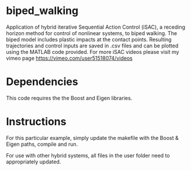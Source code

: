 # biped_walking
Application of hybrid iterative Sequential Action Control (iSAC), a receding horizon method for control of nonlinear systems, to biped walking. The biped model includes plastic impacts at the contact points. Resulting trajectories and control inputs are saved in .csv files and can be plotted using the MATLAB code provided. For more iSAC videos please visit my vimeo page https://vimeo.com/user51518074/videos

# Dependencies
This code requires the the Boost and Eigen libraries.

# Instructions
For this particular example, simply update the makefile with the Boost & Eigen paths, compile and run.

For use with other hybrid systems, all files in the user folder need to appropriately updated.
